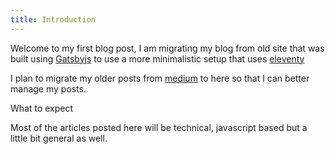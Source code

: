 ```yaml
---
title: Introduction
---
```


Welcome to my first blog post, I am migrating my blog from old site that was built using [Gatsbyjs](https://www.gatsbyjs.com/) to use a more minimalistic setup that uses [eleventy](https://www.11ty.dev/)

I plan to migrate my older posts from [medium](https://medium.com/@olivierjm) to here so that I can better manage my posts.

What to expect

Most of the articles posted here will be technical, javascript based but a little bit general as well. 
